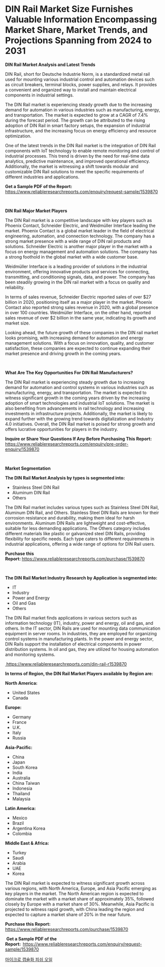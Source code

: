 <p><h1>DIN Rail Market Size Furnishes Valuable Information Encompassing Market Share, Market Trends, and Projections Spanning from 2024 to 2031</h1></p><p><strong>DIN Rail Market Analysis and Latest Trends</strong></p>
<p><p>DIN Rail, short for Deutsche Industrie Norm, is a standardized metal rail used for mounting various industrial control and automation devices such as circuit breakers, terminal blocks, power supplies, and relays. It provides a convenient and organized way to install and maintain electrical components in industrial settings.</p><p>The DIN Rail market is experiencing steady growth due to the increasing demand for automation in various industries such as manufacturing, energy, and transportation. The market is expected to grow at a CAGR of 7.4% during the forecast period. The growth can be attributed to the rising adoption of DIN Rail in smart factory setups, the expansion of industrial infrastructure, and the increasing focus on energy efficiency and resource optimization.</p><p>One of the latest trends in the DIN Rail market is the integration of DIN Rail components with IoT technology to enable remote monitoring and control of industrial processes. This trend is driven by the need for real-time data analytics, predictive maintenance, and improved operational efficiency. Additionally, the market is witnessing a shift towards modular and customizable DIN Rail solutions to meet the specific requirements of different industries and applications.</p></p>
<p><strong>Get a Sample PDF of the Report:&nbsp;</strong> <a href="https://www.reliableresearchreports.com/enquiry/request-sample/1539870">https://www.reliableresearchreports.com/enquiry/request-sample/1539870</a></p>
<p>&nbsp;</p>
<p><strong>DIN Rail Major Market Players</strong></p>
<p><p>The DIN Rail market is a competitive landscape with key players such as Phoenix Contact, Schneider Electric, and Weidmüller Interface leading the market. Phoenix Contact is a global market leader in the field of electrical engineering, automation, and connection technology. The company has a strong market presence with a wide range of DIN rail products and solutions. Schneider Electric is another major player in the market with a focus on energy management and automation solutions. The company has a strong foothold in the global market with a wide customer base.</p><p>Weidmüller Interface is a leading provider of solutions in the industrial environment, offering innovative products and services for connecting, transmitting, and conditioning signals, data, and power. The company has been steadily growing in the DIN rail market with a focus on quality and reliability.</p><p>In terms of sales revenue, Schneider Electric reported sales of over $27 billion in 2020, positioning itself as a major player in the market. Phoenix Contact also reported strong sales revenue in 2020, with a global presence in over 100 countries. Weidmüller Interface, on the other hand, reported sales revenue of over $2 billion in the same year, indicating its growth and market size.</p><p>Looking ahead, the future growth of these companies in the DIN rail market looks promising, with increasing demand for automation and energy management solutions. With a focus on innovation, quality, and customer satisfaction, these companies are expected to continue expanding their market presence and driving growth in the coming years.</p></p>
<p>&nbsp;</p>
<p><strong>What Are The Key Opportunities For DIN Rail Manufacturers?</strong></p>
<p><p>The DIN Rail market is experiencing steady growth due to increasing demand for automation and control systems in various industries such as manufacturing, energy, and transportation. The market is expected to witness significant growth in the coming years driven by the increasing adoption of smart technologies and industrial IoT solutions. The market is also benefiting from advancements in rail technology and increasing investments in infrastructure projects. Additionally, the market is likely to expand further with the growing trend towards digitalization and Industry 4.0 initiatives. Overall, the DIN Rail market is poised for strong growth and offers lucrative opportunities for players in the industry.</p></p>
<p><strong>Inquire or Share Your Questions If Any Before Purchasing This Report:</strong> <a href="https://www.reliableresearchreports.com/enquiry/pre-order-enquiry/1539870">https://www.reliableresearchreports.com/enquiry/pre-order-enquiry/1539870</a></p>
<p>&nbsp;</p>
<p><strong>Market Segmentation</strong></p>
<p><strong>The DIN Rail Market Analysis by types is segmented into:</strong></p>
<p><ul><li>Stainless Steel DIN Rail</li><li>Aluminum DIN Rail</li><li>Others</li></ul></p>
<p><p>The DIN Rail market includes various types such as Stainless Steel DIN Rail, Aluminum DIN Rail, and Others. Stainless Steel DIN Rails are known for their corrosion resistance and durability, making them ideal for harsh environments. Aluminum DIN Rails are lightweight and cost-effective, suitable for less demanding applications. The Others category includes different materials like plastic or galvanized steel DIN Rails, providing flexibility for specific needs. Each type caters to different requirements in industrial applications, offering a wide range of options for DIN Rail users.</p></p>
<p><strong>Purchase this Report:&nbsp;</strong><a href="https://www.reliableresearchreports.com/purchase/1539870">https://www.reliableresearchreports.com/purchase/1539870</a></p>
<p>&nbsp;</p>
<p><strong>The DIN Rail Market Industry Research by Application is segmented into:</strong></p>
<p><ul><li>IT</li><li>Industry</li><li>Power and Energy</li><li>Oil and Gas</li><li>Others</li></ul></p>
<p><p>The DIN Rail market finds applications in various sectors such as information technology (IT), industry, power and energy, oil and gas, and others. In the IT sector, DIN Rails are used for mounting data communication equipment in server rooms. In industries, they are employed for organizing control systems in manufacturing plants. In the power and energy sector, DIN Rails support the installation of electrical components in power distribution systems. In oil and gas, they are utilized for housing automation and monitoring systems.</p></p>
<p><a href="https://www.reliableresearchreports.com/din-rail-r1539870">&nbsp;https://www.reliableresearchreports.com/din-rail-r1539870</a></p>
<p><strong>In terms of Region, the DIN Rail Market Players available by Region are:</strong></p>
<p>
    <p> <strong> North America: </strong>
        <ul>
            <li>United States</li>
            <li>Canada</li>
        </ul>
        </p> 
    <p> <strong> Europe: </strong>
        <ul>
            <li>Germany</li>
            <li>France</li>
            <li>U.K.</li>
            <li>Italy</li>
            <li>Russia</li>
        </ul>
        </p> 
    <p> <strong> Asia-Pacific: </strong>
        <ul>
            <li>China</li>
            <li>Japan</li>
            <li>South Korea</li>
            <li>India</li>
            <li>Australia</li>
            <li>China Taiwan</li>
            <li>Indonesia</li>
            <li>Thailand</li>
            <li>Malaysia</li>
        </ul>
        </p> 
    <p> <strong> Latin America: </strong>
        <ul>
            <li>Mexico</li>
            <li>Brazil</li>
            <li>Argentina Korea</li>
            <li>Colombia</li>
        </ul>
        </p> 
    <p> <strong> Middle East & Africa: </strong>
        <ul>
            <li>Turkey</li>
            <li>Saudi</li>
            <li>Arabia</li>
            <li>UAE</li>
            <li>Korea</li>
        </ul>
    </p>
    </p>
<p><p>The DIN Rail market is expected to witness significant growth across various regions, with North America, Europe, and Asia Pacific emerging as key players in the market. The North American region is expected to dominate the market with a market share of approximately 35%, followed closely by Europe with a market share of 30%. Meanwhile, Asia Pacific is projected to witness rapid growth, with China leading the region and expected to capture a market share of 20% in the near future.</p></p>
<p><strong>Purchase this Report: </strong><a href="https://www.reliableresearchreports.com/purchase/1539870">https://www.reliableresearchreports.com/purchase/1539870</a></p>
<p>&nbsp;<strong>Get a Sample PDF of the Report:&nbsp;&nbsp;</strong><a href="https://www.reliableresearchreports.com/enquiry/request-sample/1539870">https://www.reliableresearchreports.com/enquiry/request-sample/1539870</a></p>
<p><strong></strong></p>
<p><p><a href="https://github.com/sougarounis/Market-Research-Report-List-3/blob/main/265025731717.md">마이크로 캡슐화 피쉬 오일</a></p></p>